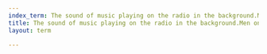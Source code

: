 ```yaml
---
index_term: The sound of music playing on the radio in the background.Men on the background
title: The sound of music playing on the radio in the background.Men on the background
layout: term

---
```

